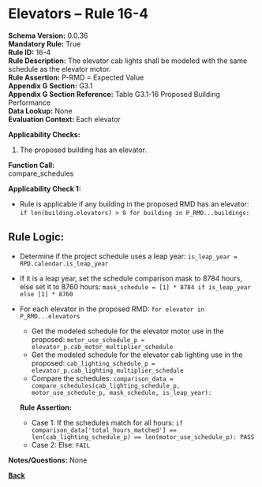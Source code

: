 # Elevators – Rule 16-4  
**Schema Version:** 0.0.36        
**Mandatory Rule:** True          
**Rule ID:** 16-4  
**Rule Description:** The elevator cab lights shall be modeled with the same schedule as the elevator motor.  
**Rule Assertion:** P-RMD = Expected Value                                           
**Appendix G Section:** G3.1  
**Appendix G Section Reference:** Table G3.1-16 Proposed Building Performance    
**Data Lookup:** None  
**Evaluation Context:** Each elevator  

**Applicability Checks:**  
  1. The proposed building has an elevator.  

**Function Call:**  
compare_schedules

**Applicability Check 1:**
- Rule is applicable if any building in the proposed RMD has an elevator: `if len(building.elevators) > 0 for building in P_RMD...buildings:`

## Rule Logic:
- Determine if the project schedule uses a leap year: `is_leap_year = RPD.calendar.is_leap_year`
- If it is a leap year, set the schedule comparison mask to 8784 hours, else set it to 8760 hours: `mask_schedule = [1] * 8784 if is_leap_year else [1] * 8760`
- For each elevator in the proposed RMD: `for elevator in P_RMD...elevators`
  - Get the modeled schedule for the elevator motor use in the proposed: `motor_use_schedule_p = elevator_p.cab_motor_multiplier_schedule`
  - Get the modeled schedule for the elevator cab lighting use in the proposed: `cab_lighting_schedule_p = elevator_p.cab_lighting_multiplier_schedule`
  - Compare the schedules: `comparison_data = compare_schedules(cab_lighting_schedule_p, motor_use_schedule_p, mask_schedule, is_leap_year):`  

  **Rule Assertion:**  
    - Case 1: If the schedules match for all hours: `if comparison_data['total_hours_matched'] == len(cab_lighting_schedule_p) == len(motor_use_schedule_p): PASS`
    - Case 2: Else: `FAIL`

**Notes/Questions:**
None

 **[Back](../_toc.md)**
